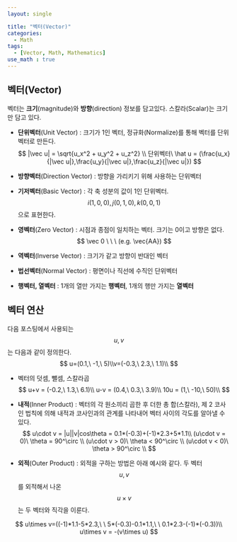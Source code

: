 ```yaml
---
layout: single

title: "벡터(Vector)"
categories:
  - Math
tags:
  - [Vector, Math, Mathematics]
use_math : true
---
```






## 벡터(Vector)

벡터는 **크기**(magnitude)와 **방향**(direction) 정보를 담고있다. 스칼라(Scalar)는 크기만 담고 있다.



- **단위벡터**(Unit Vector) : 크기가 1인 벡터, 정규화(Normalize)를 통해 벡터를 단위벡터로 만든다.
  $$
  |\vec u| = \sqrt{u_x^2 + u_y^2 + u_z^2} \\
  단위벡터\ \hat u = (\frac{u_x}{|\vec u|},\frac{u_y}{|\vec u|},\frac{u_z}{|\vec u|})
  $$
  
- **방향벡터**(Direction Vector) : 방향을 가리키기 위해 사용하는 단위벡터

- **기저벡터**(Basic Vector) : 각 축 성분의 값이 1인 단위벡터. $$i(1,0,0), j(0,1,0), k(0,0,1)$$ 으로 표현한다.

- **영벡터**(Zero Vector) : 시점과 종점이 일치하는 벡터. 크기는 0이고 방향은 없다.
  $$
  \vec 0 \ \ \ (e.g. \vec{AA})
  $$
  
- **역벡터**(Inverse Vector) : 크기가 같고 방향이 반대인 벡터

- **법선벡터**(Normal Vector) : 평면이나 직선에 수직인 단위벡터

- **행벡터, 열벡터** : 1개의 열만 가지는 **행벡터**, 1개의 행만 가지는 **열벡터**

  

## 벡터 연산

다음 포스팅에서 사용되는 $$u, v$$는 다음과 같이 정의한다.
$$
u=(0.1,\ -1,\ 5)\\v=(-0.3,\ 2.3,\ 1.1)\\
$$

- 벡터의 덧셈, 뺄셈, 스칼라곱
  $$
  u+v = (-0.2,\ 1.3,\ 6.1)\\
  u-v = (0.4,\ 0.3,\ 3.9)\\
  10u = (1,\ -10,\ 50)\\
  $$
  
- **내적**(Inner Product) : 벡터의 각 원소끼리 곱한 후 더한 총 합(스칼라), 제 2 코사인 법칙에 의해 내적과 코사인과의 관계를 나타내어 벡터 사이의 각도를 알아낼 수있다.
  $$
  u\cdot v = |u||v|cos\theta = 0.1*(-0.3)+(-1)*2.3+5*1.1\\
  (u\cdot v = 0)\ \theta = 90^\circ \\
  (u\cdot v > 0)\ \theta < 90^\circ \\
  (u\cdot v < 0)\ \theta > 90^\circ \\
  $$

- **외적**(Outer Product) : 외적을 구하는 방법은 아래 예시와 같다. 두 벡터 $$u, v$$ 를 외적해서 나온 $$u \times v $$는 두 벡터와 직각을 이룬다.

$$
u\times v=((-1)*1.1-5*2.3,\ \ 5*(-0.3)-0.1*1.1,\ \ 0.1*2.3-(-1)*(-0.3))\\
u\times v = -(v\times u)
$$

